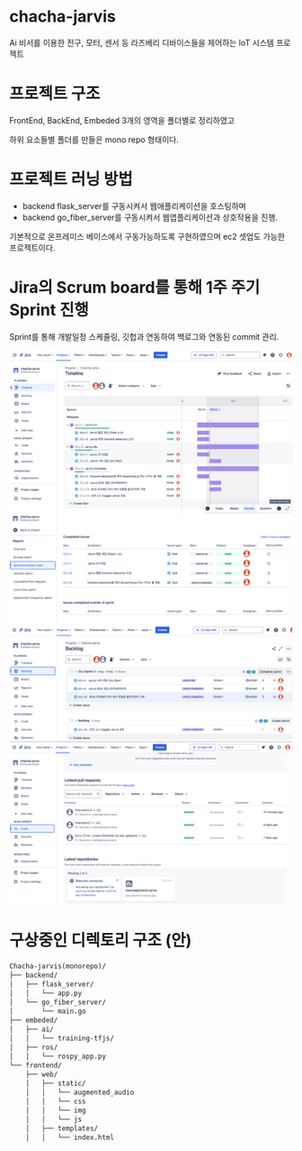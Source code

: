 # chacha-jarvis
Ai 비서를 이용한 전구, 모터, 센서 등 라즈베리 디바이스들을 제어하는 IoT 시스템 프로젝트

# 프로젝트 구조

FrontEnd, BackEnd, Embeded 3개의 영역을 폴더별로 정리하였고

하위 요소들별 폴더를 만들은 mono repo 형태이다.

# 프로젝트 러닝 방법

- backend flask_server를 구동시켜서 웹애플리케이션을 호스팅하며
- backend go_fiber_server를 구동시켜서 웹앱플리케이션과 상호작용을 진행.

기본적으로 온프레미스 베이스에서 구동가능하도록 구현하였으며 ec2 셋업도 가능한 프로젝트이다.

# Jira의 Scrum board를 통해 1주 주기 Sprint 진행

Sprint를 통해 개발일정 스케줄링, 깃헙과 연동하여 백로그와 연동된 commit 관리.

![alt text](./img/sprint_timeline.png)
![alt text](./img/sprint_report.png)
![alt text](./img/sprint_backlog.png)
![alt text](./img/sprint_code.png)

# 구상중인 디렉토리 구조 (안)
```
Chacha-jarvis(monorepo)/
├── backend/
│   ├── flask_server/
│   │   └── app.py
│   └── go_fiber_server/
│       └── main.go
├── embeded/
│   ├── ai/
│   │   └── training-tfjs/
│   ├── ros/
│   │   └── rospy_app.py
└── frontend/
    ├── web/
    │   ├── static/
    │   │   └── augmented_audio
    │   │   └── css
    │   │   └── img
    │   │   └── js
    │   ├── templates/
    │   │   └── index.html

```